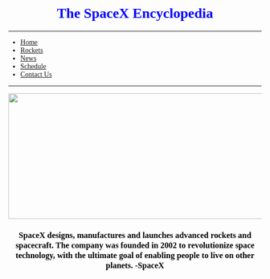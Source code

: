<!DOCTYPE html>
<html>
	<head>
		<h1 align="center">
		    <font face="verdana">
		        <font color="#0000FF">
		            The SpaceX Encyclopedia
		        </font>
		    </font>
		</h1>
	</head>
	<body>
	    <!--Nav Bar Start-->
	    <hr>
		<ul>
		    <font face="verdana">
            <li><a href="default.index">Home</a></li>
            <li><a href="rockets.index">Rockets</a></li>
            <li><a href="news.index">News</a></li>
            <li><a href="schedule.index">Schedule</a></li>
            <li><a href="contactus.index">Contact Us</a></li>
            </font>
        </ul>
        <hr>
        <!--Nav Bar End-->
        <img src="https://www.nasaspaceflight.com/wp-content/uploads/2018/10/2018-10-22-13_27_15-Window-1170x825.jpg" height="250" width="525" frameborder="" ""/>
        <h3 align="center">
            <font face="copperplate">
                <font color="#000000">
                    SpaceX designs, manufactures and launches advanced rockets and spacecraft. The company was founded in 2002 to revolutionize space technology, with the ultimate goal of enabling people to live on other planets. -SpaceX
                </font>
            </font>
        </h3>
	</body>
</html>
